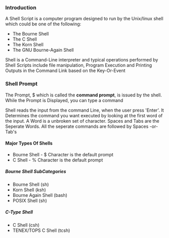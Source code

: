 ### Introduction

A Shell Script is a computer program designed to run by the Unix/linux shell which could be one of the following:
- The Bourne Shell
- The C Shell
- The Korn Shell
- The GNU Bourne-Again Shell

Shell is a Command-Line interpreter and typical operations performed by Shell Scripts include file manipulation,
Program Execution and Printing Outputs in the Command Link based on the Key-Or-Event

### Shell Prompt

The Prompt, $ which is called the **command prompt**, is issued by the shell. While the Prompt is Displayed, you can type a command

Shell reads the input from the command Line, when the user press 'Enter'. It Determines the command you want executed by looking at the first word
of the input. A Word is a unbroken set of character. Spaces and Tabs are the Seperate Words. All the seperate commands are followed by Spaces -or- Tab's

#### Major Types Of Shells

- Bourne Shell - $ Character is the default prompt
- C Shell      - % Character is the default prompt

##### Bourne Shell SubCategories
- Bourne Shell (sh)
- Korn Shell (ksh)
- Bourne Again Shell (bash)
- POSIX Shell (sh)

##### C-Type Shell
- C Shell (csh)
- TENEX/TOPS C Shell (tcsh)

